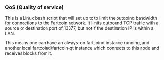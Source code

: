 ### QoS (Quality of service) ###

This is a Linux bash script that will set up tc to limit the outgoing bandwidth for connections to the Fartcoin network. It limits outbound TCP traffic with a source or destination port of 13377, but not if the destination IP is within a LAN.

This means one can have an always-on fartcoind instance running, and another local fartcoind/fartcoin-qt instance which connects to this node and receives blocks from it.
